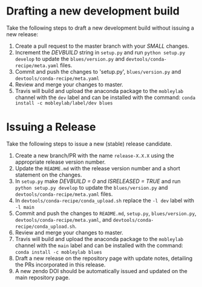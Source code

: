 # Drafting a new development build
Take the following steps to draft a new development build without issuing a new release:

1. Create a pull request to the master branch with your *SMALL* changes.
2. Increment the *DEVBUILD* string in `setup.py` and run `python setup.py develop` to update the `blues/version.py` and `devtools/conda-recipe/meta.yaml` files.
3. Commit and push the changes to 'setup.py', `blues/version.py` and `devtools/conda-recipe/meta.yaml`
4. Review and merge your changes to master.
5. Travis will build and upload the anaconda package to the `mobleylab` channel with the `dev` label and can be installed with the command: `conda install -c mobleylab/label/dev blues`

# Issuing a Release
Take the following steps to issue a new (stable) release candidate.

1. Create a new branch/PR with the name `release-X.X.X` using the appropriate release version number.
2. Update the `README.md` with the release version number and a short statement on the changes.
3. In `setup.py` make *DEVBUILD = 0* and *ISRELEASED = TRUE* and run `python setup.py develop` to update the `blues/version.py` and `devtools/conda-recipe/meta.yaml` files.
4. In `devtools/conda-recipe/conda_upload.sh` replace the `-l dev` label with `-l main`
5. Commit and push the changes to `README.md`, `setup.py`, `blues/version.py`, `devtools/conda-recipe/meta.yaml`, and `devtools/conda-recipe/conda_upload.sh`.
6. Review and merge your changes to master.
7. Travis will build and upload the anaconda package to the `mobleylab` channel with the `main` label and can be installed with the command: `conda install -c mobleylab blues`
7. Draft a new release on the repository page with update notes, detailing the PRs incorporated in this release.
8. A new zendo DOI should be automatically issued and updated on the main repository page.
